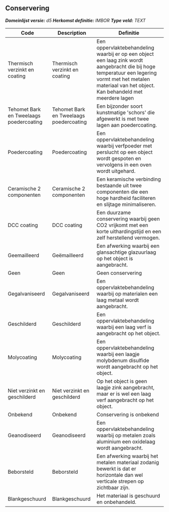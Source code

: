 ﻿## Conservering

*__Domeinlijst versie:__ d5*
*__Herkomst definitie:__ IMBOR*
*__Type veld:__ TEXT*

|__Code__ |__Description__ |__Definitie__	|
|	---	|	---	|   ---	| 
| Thermisch verzinkt en coating | Thermisch verzinkt en coating | Een oppervlaktebehandeling waarbij er op een object een laag zink wordt aangebracht die bij hoge temperatuur een legering vormt met het metalen materiaal van het object. Kan behandeld met meerdere lagen |
| Tehomet Bark en Tweelaags poedercoating | Tehomet Bark en Tweelaags poedercoating | Een bijzonder soort kunstmatige 'schors' die afgewerkt is met twee lagen aan poedercoating. |
| Poedercoating | Poedercoating | Een oppervlaktebehandeling waarbij verfpoeder met perslucht op een object wordt gespoten en vervolgens in een oven wordt uitgehard. |
| Ceramische 2 componenten | Ceramische 2 componenten | Een keramische verbinding bestaande uit twee componenten die een hoge hardheid faciliteren en slijtage minimaliseren. |
| DCC coating | DCC coating | Een duurzame conservering waarbij geen CO2 vrijkomt met een korte uithardingstijd en een zelf herstellend vermogen. |
| Geemailleerd | Geëmailleerd | Een afwerking waarbij een glansachtige glazuurlaag op het object is aangebracht. |
| Geen | Geen | Geen conservering |
| Gegalvaniseerd | Gegalvaniseerd | Een oppervlaktebehandeling waarbij op materialen een laag metaal wordt aangebracht. |
| Geschilderd | Geschilderd | Een oppervlaktebehandeling waarbij een laag verf is aangebracht op het object. |
| Molycoating | Molycoating | Een oppervlaktebehandeling waarbij een laagje molybdenum disulfide wordt aangebracht op het object. |
| Niet verzinkt en geschilderd | Niet verzinkt en geschilderd | Op het object is geen laagje zink aangebracht, maar er is wel een laag verf aangebracht op het object. |
| Onbekend | Onbekend | Conservering is onbekend |
| Geanodiseerd | Geanodiseerd | Een oppervlaktebehandeling waarbij op metalen zoals aluminium een oxidelaag wordt aangebracht. |
| Beborsteld | Beborsteld | Een afwerking waarbij het metalen materiaal zodanig bewerkt is dat er horizontale dan wel verticale strepen op zichtbaar zijn. |
| Blankgeschuurd | Blankgeschuurd | Het materiaal is geschuurd en onbehandeld. |
